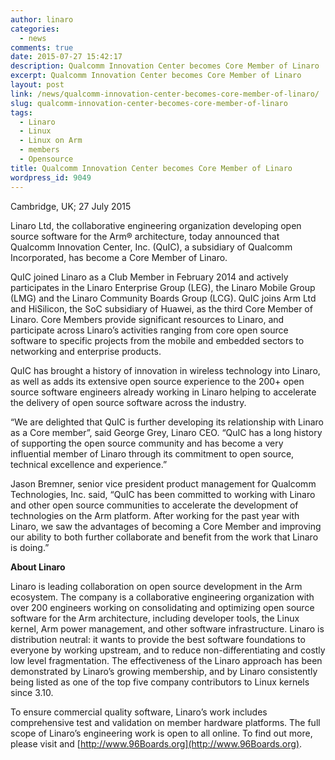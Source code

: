```yaml
---
author: linaro
categories:
  - news
comments: true
date: 2015-07-27 15:42:17
description: Qualcomm Innovation Center becomes Core Member of Linaro
excerpt: Qualcomm Innovation Center becomes Core Member of Linaro
layout: post
link: /news/qualcomm-innovation-center-becomes-core-member-of-linaro/
slug: qualcomm-innovation-center-becomes-core-member-of-linaro
tags:
  - Linaro
  - Linux
  - Linux on Arm
  - members
  - Opensource
title: Qualcomm Innovation Center becomes Core Member of Linaro
wordpress_id: 9049
---
```


Cambridge, UK; 27 July 2015

Linaro Ltd, the collaborative engineering organization developing open source software for the Arm® architecture, today announced that Qualcomm Innovation Center, Inc. (QuIC), a subsidiary of Qualcomm Incorporated, has become a Core Member of Linaro.

QuIC joined Linaro as a Club Member in February 2014 and actively participates in the Linaro Enterprise Group (LEG), the Linaro Mobile Group (LMG) and the Linaro Community Boards Group (LCG). QuIC joins Arm Ltd and HiSilicon, the SoC subsidiary of Huawei, as the third Core Member of Linaro. Core Members provide significant resources to Linaro, and participate across Linaro’s activities ranging from core open source software to specific projects from the mobile and embedded sectors to networking and enterprise products.

QuIC has brought a history of innovation in wireless technology into Linaro, as well as adds its extensive open source experience to the 200+ open source software engineers already working in Linaro helping to accelerate the delivery of open source software across the industry.

“We are delighted that QuIC is further developing its relationship with Linaro as a Core member”, said George Grey, Linaro CEO. “QuIC has a long history of supporting the open source community and has become a very influential member of Linaro through its commitment to open source, technical excellence and experience.”

Jason Bremner, senior vice president product management for Qualcomm Technologies, Inc. said, “QuIC has been committed to working with Linaro and other open source communities to accelerate the development of technologies on the Arm platform. After working for the past year with Linaro, we saw the advantages of becoming a Core Member and improving our ability to both further collaborate and benefit from the work that Linaro is doing.”

**About Linaro**

Linaro is leading collaboration on open source development in the Arm ecosystem. The company is a collaborative engineering organization with over 200 engineers working on consolidating and optimizing open source software for the Arm architecture, including developer tools, the Linux kernel, Arm power management, and other software infrastructure. Linaro is distribution neutral: it wants to provide the best software foundations to everyone by working upstream, and to reduce non-differentiating and costly low level fragmentation. The effectiveness of the Linaro approach has been demonstrated by Linaro’s growing membership, and by Linaro consistently being listed as one of the top five company contributors to Linux kernels since 3.10.

To ensure commercial quality software, Linaro’s work includes comprehensive test and validation on member hardware platforms. The full scope of Linaro’s engineering work is open to all online. To find out more, please visit []() and [http://www.96Boards.org](http://www.96Boards.org).
